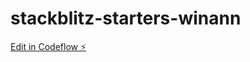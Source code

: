 # stackblitz-starters-winann

[Edit in Codeflow ⚡️](https://stackblitz.com/~/github.com/badrey77/stackblitz-starters-winann)